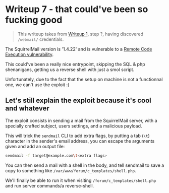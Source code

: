 # Writeup 7 - that could've been so fucking good

> This writeup takes from [Writeup 1](../writeup1/README.md), step ?, having discovered `/webmail/` credentials.

The SquirrelMail version is '1.4.22' and is vulnerable to a [Remote Code Execution vulnerability](https://www.exploit-db.com/exploits/41910).

This could've been a really nice entrypoint, skipping the SQL & php shenanigans, getting us a reverse shell with just a smol script.

Unfortunately, due to the fact that the setup on machine is not a functionnal one, we can't use the exploit :(

## Let's still explain the exploit because it's cool and whatever

The exploit consists in sending a mail from the SquirrelMail server, with a specially crafted subject, users settings, and a malicious payload.

This will trick the `sendmail` CLI to add extra flags, by putting a tab (`\t`) character in the sender's email address, you can escape the arguments given and add an output file:

```bash
sendmail -f target@example.com\t<extra flags>
```

You can then send a mail with a shell in the body, and tell sendmail to save a copy to something like `/var/www/forum/c_templates/shell.php`. 

We'll finally be able to run it when visiting `/forum/c_templates/shell.php` and run server commands/a reverse-shell.
